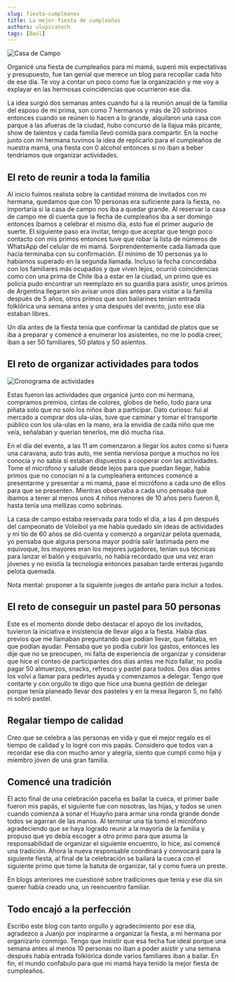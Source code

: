 ```yaml
---
slug: fiesta-cumpleanos
title: La mejor fiesta de cumpleaños
authors: ulupicatech
tags: [Baúl]
---
```

![Casa de Campo](https://storageapi.fleek.co/7cf39578-2509-4a94-8a0d-7be6272757ab-bucket/myweb/casa-de-campo.jpg)

Organicé una fiesta de cumpleaños para mi mamá, superó mis expectativas y presupuesto, fue tan genial que merece un blog para recopilar cada hito de ese día. Te voy a contar un poco como fue la organización y me voy a explayar en las hermosas coincidencias que ocurrieron ese día.

La idea surgió dos semanas antes cuando fui a la reunión anual de la familia del esposo de mi prima, son como 7 hermanos y más de 20 sobrinos entonces cuando se reúnen lo hacen a lo grande, alquilaron una casa con parque a las afueras de la ciudad, hubo concurso de la llajua más picante, show de talentos y cada familia llevó comida para compartir. En la noche junto con mi hermana tuvimos la idea de replicarlo para el cumpleaños de nuestra mamá, una fiesta con 0 alcohol entonces si no iban a beber tendríamos que organizar actividades.

## El reto de reunir a toda la familia

Al inicio fuimos realista sobre la cantidad mínima de invitados con mi hermana, quedamos que con 10 personas era suficiente para la fiesta, no importaría si la casa de campo nos iba a quedar grande. Al reservar la casa de campo me di cuenta que la fecha de cumpleaños iba a ser domingo entonces íbamos a celebrar el mismo día, esto fue el primer augurio de suerte. El siguiente paso era invitar, tengo que aceptar que tengo poco contacto con mis primos entonces tuve que robar la lista de números de WhatsApp del celular de mi mamá. Sorprendentemente cada llamada que hacía terminaba con su confirmación. El mínimo de 10 personas ya lo habíamos superado en la segunda llamada. Incluso la fecha concordaba con los familiares más ocupados y que viven lejos, ocurrió coincidencias como con una prima de Chile iba a estar en la ciudad, un primo que es policía pudo encontrar un reemplazo en su guardia para asistir, unos primos de Argentina llegaron sin avisar unos días antes para visitar a la familia después de 5 años, otros primos que son bailarines tenían entrada folklórica una semana antes y una después del evento, justo ese día estaban libres.

Un día antes de la fiesta tenía que confirmar la cantidad de platos que se iba a preparar y comencé a enumerar los asistentes, no me lo podía creer, iban a ser 50 familiares, 50 platos y 50 asientos.

## El reto de organizar actividades para todos

![Cronograma de actividades](https://storageapi.fleek.co/7cf39578-2509-4a94-8a0d-7be6272757ab-bucket/myweb/2022-09-04cronograma.png)

Estas fueron las actividades que organicé junto con mi hermana, compramos premios, cintas de colores, globos de helio, todo para una piñata solo que no solo los niños iban a participar.&nbsp;Dato curioso: fui al mercado a comprar dos ula-ulas, tuve que caminar y tomar el transporte público con los ula-ulas en la mano, era la envidia de cada niño que me veía, señalaban y querian tenerlos, me dió mucha risa.

En el día del evento, a las 11 am comenzaron a llegar los autos como si fuera una caravana, auto tras auto, me sentía nerviosa porque a muchos no los conocía y no sabía si estaban dispuestos a cooperar con las actividades. Tome el micrófono y salude desde lejos para que puedan llegar, había primos que no conocían ni a la cumpleañera entonces comencé a presentarme y presentar a mi mamá, pase el micrófono a cada uno de ellos para que se presenten. Mientras observaba a cada uno pensaba que íbamos a tener al menos unos 4 niños menores de 10 años pero fueron 8, hasta tenía una mellizas como sobrinas.

La casa de campo estaba reservada para todo el día, a las 4 pm después del campeonato de Voleibol ya me había quedado sin ideas de actividades y mi tío de 60 años se dió cuenta y comenzó a organizar pelota quemada, yo pensaba que alguna persona mayor podría salir lastimada pero me equivoque, los mayores eran los mejores jugadores, tenían sus técnicas para lanzar el balón y esquivarlo, no había recordado que una vez eran jóvenes y no existía la tecnología entonces pasaban tarde enteras jugando pelota quemada.

Nota mental: proponer a la siguiente juegos de antaño para incluir a todos.

## El reto de conseguir un pastel para 50 personas

Este es el momento donde debo destacar el apoyo de los invitados, tuvieron la iniciativa e insistencia de llevar algo a la fiesta. Había días previos que me llamaban preguntando que podían llevar, que faltaba, en que podían ayudar. Pensaba que yo podía cubrir los gastos, entonces les dije que no se preocupen, mi falta de experiencia de organizar y considerar que hice el conteo de participantes dos días antes me hizo fallar, no podía pagar 50 almuerzos, snacks, refresco y pastel para todos. Dos días antes los volví a llamar para pedirles ayuda y comenzamos a delegar. Tengo que contarte y con orgullo te digo que hice una buena gestión de delegar porque tenía planeado llevar dos pasteles y en la mesa llegaron 5, no faltó ni sobró pastel.

## Regalar tiempo de calidad


Creo que se celebra a las personas en vida y que el mejor regalo es el tiempo de calidad y lo logré con mis papás. Considero que todos van a recordar ese día con mucho amor y alegría, siento que cumplí como hija y miembro jóven de una gran familia.

## Comencé una tradición

El acto final de una celebración paceña es bailar la cueca, el primer baile fueron mis papás, el siguiente fue con nosotras, las hijas, y todos se unen cuando comienza a sonar el Huayño para armar una ronda grande donde todos se agarran de las manos. Al terminar una tía tomó el micrófono agradeciendo que se haya logrado reunir a la mayoría de la familia y propuso que yo debía escoger a otro primo para que asuma la responsabilidad de organizar el siguiente encuentro, lo hice, así comencé una tradición. Ahora la nueva responsable coordinará y convocará para la siguiente fiesta, al final de la celebración se bailará la cueca con el siguiente primo que tome la batuta de organizar, tal y como fuera un preste.

En blogs anteriores me cuestioné sobre tradiciones que tenía y ese día sin querer había creado una, un reencuentro familiar.


## Todo encajó a la perfección
Escribo este blog con tanto orgullo y agradecimiento por ese día, agradezco a Juanjo por inspirarme a organizar la fiesta, a mi hermana por organizarlo conmigo. Tengo que insistir que esa fecha fue ideal porque una semana antes al menos 10 personas no iban a poder asistir y una semana después había entrada folklórica donde varios familiares iban a bailar. En fin, el mundo confabulo para que mi mamá haya tenido la mejor fiesta de cumpleaños.